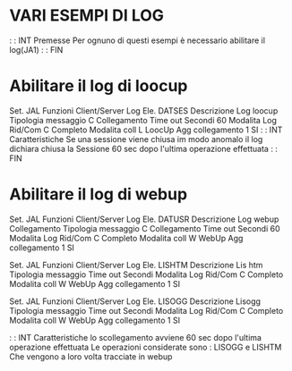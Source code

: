 # VARI ESEMPI DI LOG
 :  : INT Premesse
Per ognuno di questi esempi è necessario abilitare il log(JA1)
 :  : FIN
# Abilitare il log di loocup
Set. JAL Funzioni Client/Server Log
Ele. DATSES
Descrizione          Log loocup
Tipologia messaggio  C                  Collegamento
Time out Secondi        60
Modalita Log Rid/Com C                  Completo
Modalita coll        L                  LoocUp
Agg collegamento     1                  SI
 :  : INT Caratteristiche
Se una sessione viene chiusa im modo anomalo il log dichiara chiusa la
Sessione 60 sec dopo l'ultima operazione effettuata
 :  : FIN
# Abilitare il log di webup

Set. JAL Funzioni Client/Server Log
Ele. DATUSR
Descrizione          Log webup Collegamento
Tipologia messaggio  C                  Collegamento
Time out Secondi        60
Modalita Log Rid/Com C                  Completo
Modalita coll        W                  WebUp
Agg collegamento     1                  SI

Set. JAL Funzioni Client/Server Log
Ele. LISHTM
Descrizione          Lis htm
Tipologia messaggio
Time out Secondi
Modalita Log Rid/Com C                  Completo
Modalita coll        W                  WebUp
Agg collegamento     1                  SI

Set. JAL Funzioni Client/Server Log
Ele. LISOGG
Descrizione          Lisogg
Tipologia messaggio
Time out Secondi
Modalita Log Rid/Com C                  Completo
Modalita coll        W                  WebUp
Agg collegamento     1                  SI

 :  : INT Caratteristiche
lo scollegamento avviene 60 sec dopo l'ultima operazione effettuata
Le operazioni considerate sono : LISOGG e LISHTM
Che vengono a loro volta tracciate in webup
